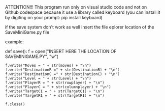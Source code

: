ATTENTION!!!
This program run only on visual studio code and not on Github codespace because it use a library called keyboard (you can install it by digiting on your prompt: pip install keyboard)

if the save system don't work as well insert the file eplorer location of the SaveMiniGame.py file

example:

def save():
    f = open("INSERT HERE THE LOCATION OF SAVEMINIGAME.PY", "w")

    f.write("Moves = " + str(moves) + "\n")
    f.write("DestinationR =" + str(DestinationR) + "\n")
    f.write("DestinationC =" + str(DestinationC) + "\n")
    f.write("Level = " + str(Level) + "\n")
    f.write("PlayerR = " + str(rowplayer) + "\n")
    f.write("PlayerC = " + str(columnplayer) + "\n")
    f.write("TargetC1 = " + str(TargetC1) + "\n")
    f.write("TargetR1 = " + str(TargetR1) + "\n")

    f.close()

